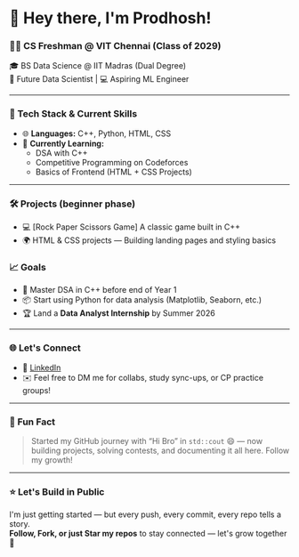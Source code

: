 # 👋 Hey there, I'm Prodhosh!

### 🧑‍💻 CS Freshman @ VIT Chennai (Class of 2029)  
🎓 BS Data Science @ IIT Madras (Dual Degree)  
🚀 Future Data Scientist | 💻 Aspiring ML Engineer 

---

### 🔧 Tech Stack & Current Skills  
- 🌐 **Languages:** C++, Python, HTML, CSS    
- 🌱 **Currently Learning:**  
  - DSA with C++
  - Competitive Programming on Codeforces    
  - Basics of Frontend (HTML + CSS Projects)

---

### 🛠️ Projects (beginner phase)
- 💻 [Rock Paper Scissors Game] A classic game built in C++
- 🌍 HTML & CSS projects — Building landing pages and styling basics
### 📈 Goals
- 🧠 Master DSA in C++ before end of Year 1  
- 📦 Start using Python for data analysis (Matplotlib, Seaborn, etc.)  
- 🏆 Land a **Data Analyst Internship** by Summer 2026

---

### 🌐 Let's Connect
- 🔗 [LinkedIn](www.linkedin.com/in/prodhosh-vs-b08723368)  
- ✉️ Feel free to DM me for collabs, study sync-ups, or CP practice groups!

---

### 🧠 Fun Fact
> Started my GitHub journey with “Hi Bro” in `std::cout` 😄 — now building projects, solving contests, and documenting it all here. Follow my growth!

---

### ⭐ Let's Build in Public
I'm just getting started — but every push, every commit, every repo tells a story.  
**Follow, Fork, or just Star my repos** to stay connected — let's grow together 🚀
